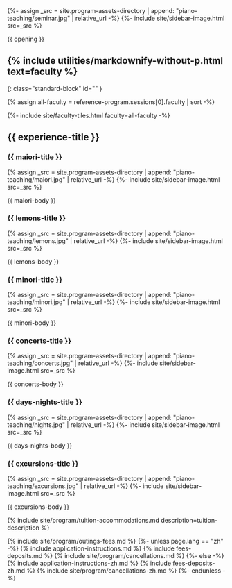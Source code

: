 <section class="standard-block" markdown="1">
{%- assign _src = site.program-assets-directory | append: "piano-teaching/seminar.jpg" | relative_url -%}
{%- include site/sidebar-image.html src=_src %}

{{ opening }}
</section>

<section id="faculty" markdown="1">

## {% include utilities/markdownify-without-p.html text=faculty %}
{: class="standard-block" id="" }

{% assign all-faculty = reference-program.sessions[0].faculty | sort -%}
<div class="standard-block tiles front-of-brochure">
{%- include site/faculty-tiles.html faculty=all-faculty -%}
</div>
</section>

<section class="standard-block" markdown="1">


## {{ experience-title }}

### {{ maiori-title }}

{% assign _src = site.program-assets-directory | append: "piano-teaching/maiori.jpg" | relative_url -%}
{%- include site/sidebar-image.html src=_src %}

{{ maiori-body }}

### {{ lemons-title }}

{% assign _src = site.program-assets-directory | append: "piano-teaching/lemons.jpg" | relative_url -%}
{%- include site/sidebar-image.html src=_src %}

{{ lemons-body }}

### {{ minori-title }}

{% assign _src = site.program-assets-directory | append: "piano-teaching/minori.jpg" | relative_url -%}
{%- include site/sidebar-image.html src=_src %}

{{ minori-body }}

### {{ concerts-title }}

{% assign _src = site.program-assets-directory | append: "piano-teaching/concerts.jpg" | relative_url -%}
{%- include site/sidebar-image.html src=_src %}

{{ concerts-body }}

### {{ days-nights-title }}

{% assign _src = site.program-assets-directory | append: "piano-teaching/nights.jpg" | relative_url -%}
{%- include site/sidebar-image.html src=_src %}

{{ days-nights-body }}

### {{ excursions-title }}

{% assign _src = site.program-assets-directory | append: "piano-teaching/excursions.jpg" | relative_url -%}
{%- include site/sidebar-image.html src=_src %}

{{ excursions-body }}

{% include site/program/tuition-accommodations.md description=tuition-description %}

{% include site/program/outings-fees.md %}
{%- unless page.lang == "zh" -%}
{% include application-instructions.md %}
{% include fees-deposits.md %}
{% include site/program/cancellations.md %}
{%- else -%}
{% include application-instructions-zh.md %}
{% include fees-deposits-zh.md %}
{% include site/program/cancellations-zh.md %}
{%- endunless -%}

</section>